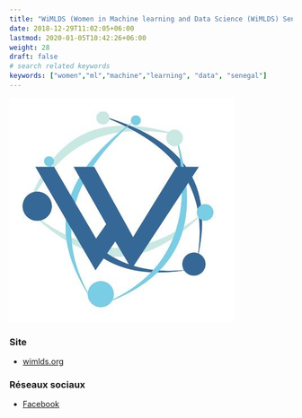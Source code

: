 ```yaml
---
title: "WiMLDS (Women in Machine learning and Data Science (WiMLDS) Senegalese)"
date: 2018-12-29T11:02:05+06:00
lastmod: 2020-01-05T10:42:26+06:00
weight: 28
draft: false
# search related keywords
keywords: ["women","ml","machine","learning", "data", "senegal"]
---
```


![Logo](logo.jpg "logo")

### Site

- [wimlds.org](http://wimlds.org/about-the-dakar-team/)

### Réseaux sociaux

- [Facebook](https://twitter.com/WiMLDS_Dakar)